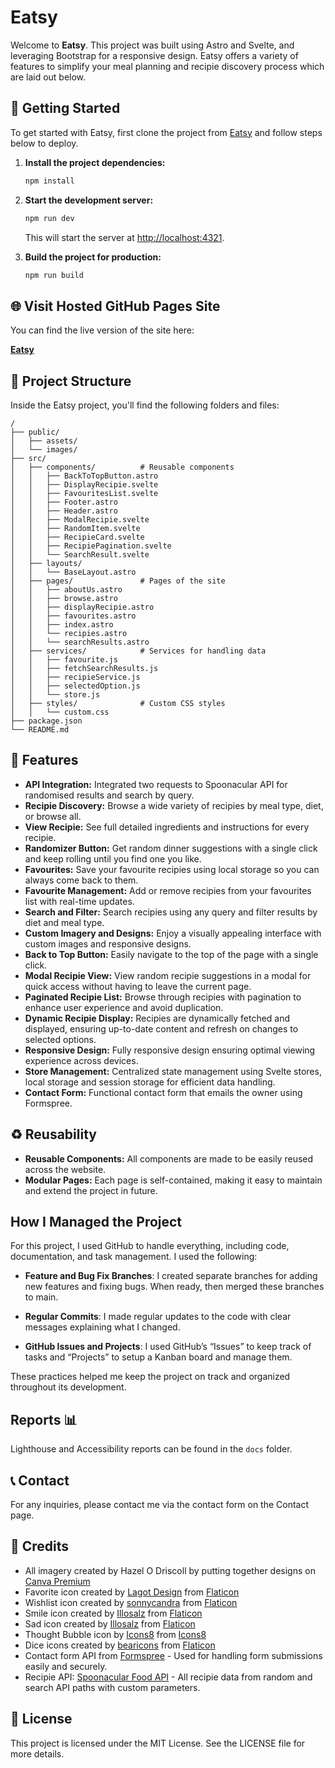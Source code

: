 # Eatsy

Welcome to **Eatsy**. This project was built using Astro and Svelte, and leveraging Bootstrap for a responsive design. Eatsy offers a variety of features to simplify your meal planning and recipie discovery process which are laid out below.

## 🚀 Getting Started

To get started with Eatsy, first clone the project from [Eatsy](https://github.com/hazelodriscoll/Eatsy) and follow steps below to deploy.

1. **Install the project dependencies:**

   ```bash
   npm install
   ```

2. **Start the development server:**

   ```bash
   npm run dev
   ```

   This will start the server at [http://localhost:4321](http://localhost:4321).

3. **Build the project for production:**
   ```bash
   npm run build
   ```

## 🌐 Visit Hosted GitHub Pages Site

You can find the live version of the site here:

[**Eatsy**](https://hazelodriscoll.github.io/Eatsy)

## 🚀 Project Structure

Inside the Eatsy project, you'll find the following folders and files:

```text
/
├── public/
│   ├── assets/
│   └── images/
├── src/
│   ├── components/          # Reusable components
│   │   ├── BackToTopButton.astro
│   │   ├── DisplayRecipie.svelte
│   │   ├── FavouritesList.svelte
│   │   ├── Footer.astro
│   │   ├── Header.astro
│   │   ├── ModalRecipie.svelte
│   │   ├── RandomItem.svelte
│   │   ├── RecipieCard.svelte
│   │   ├── RecipiePagination.svelte
│   │   └── SearchResult.svelte
│   ├── layouts/
│   │   └── BaseLayout.astro
│   ├── pages/               # Pages of the site
│   │   ├── aboutUs.astro
│   │   ├── browse.astro
│   │   ├── displayRecipie.astro
│   │   ├── favourites.astro
│   │   ├── index.astro
│   │   └── recipies.astro
│   │   └── searchResults.astro
│   ├── services/            # Services for handling data
│   │   ├── favourite.js
│   │   ├── fetchSearchResults.js
│   │   ├── recipieService.js
│   │   ├── selectedOption.js
│   │   └── store.js
│   ├── styles/              # Custom CSS styles
│   │   └── custom.css
├── package.json
└── README.md
```

## 🌟 Features

- **API Integration:** Integrated two requests to Spoonacular API for randomised results and search by query.
- **Recipie Discovery:** Browse a wide variety of recipies by meal type, diet, or browse all.
- **View Recipie:** See full detailed ingredients and instructions for every recipie.
- **Randomizer Button:** Get random dinner suggestions with a single click and keep rolling until you find one you like.
- **Favourites:** Save your favourite recipies using local storage so you can always come back to them.
- **Favourite Management:** Add or remove recipies from your favourites list with real-time updates.
- **Search and Filter:** Search recipies using any query and filter results by diet and meal type.
- **Custom Imagery and Designs:** Enjoy a visually appealing interface with custom images and responsive designs.
- **Back to Top Button:** Easily navigate to the top of the page with a single click.
- **Modal Recipie View:** View random recipie suggestions in a modal for quick access without having to leave the current page.
- **Paginated Recipie List:** Browse through recipies with pagination to enhance user experience and avoid duplication.
- **Dynamic Recipie Display:** Recipies are dynamically fetched and displayed, ensuring up-to-date content and refresh on changes to selected options.
- **Responsive Design:** Fully responsive design ensuring optimal viewing experience across devices.
- **Store Management:** Centralized state management using Svelte stores, local storage and session storage for efficient data handling.
- **Contact Form:** Functional contact form that emails the owner using Formspree.

## ♻️ Reusability

- **Reusable Components:** All components are made to be easily reused across the website.
- **Modular Pages:** Each page is self-contained, making it easy to maintain and extend the project in future.

## How I Managed the Project

For this project, I used GitHub to handle everything, including code, documentation, and task management. I used the following:

- **Feature and Bug Fix Branches**: I created separate branches for adding new features and fixing bugs. When ready, then merged these branches to main.

- **Regular Commits**: I made regular updates to the code with clear messages explaining what I changed.

- **GitHub Issues and Projects**: I used GitHub’s “Issues” to keep track of tasks and “Projects” to setup a Kanban board and manage them.

These practices helped me keep the project on track and organized throughout its development.

## Reports 📊

Lighthouse and Accessibility reports can be found in the `docs` folder.

## 📞 Contact

For any inquiries, please contact me via the contact form on the Contact page.

## 📑 Credits

- All imagery created by Hazel O Driscoll by putting together designs on [Canva Premium](https://www.canva.com/)
- Favorite icon created by [Lagot Design](https://www.flaticon.com/free-icons/favorite) from [Flaticon](https://www.flaticon.com/)
- Wishlist icon created by [sonnycandra](https://www.flaticon.com/free-icons/wishlist) from [Flaticon](https://www.flaticon.com/)
- Smile icon created by [Illosalz](https://www.flaticon.com/free-icons/smile) from [Flaticon](https://www.flaticon.com/)
- Sad icon created by [Illosalz](https://www.flaticon.com/free-icons/sad) from [Flaticon](https://www.flaticon.com/)
- Thought Bubble icon by [Icons8](https://icons8.com/icon/0Pd8BYFOcvVH/thought-balloon) from [Icons8](https://icons8.com)
- Dice icons created by [bearicons](https://www.flaticon.com/free-icons/dice) from [Flaticon](https://www.flaticon.com/)
- Contact form API from [Formspree](https://formspree.io) - Used for handling form submissions easily and securely.
- Recipie API: [Spoonacular Food API](https://spoonacular.com/food-api/docs) - All recipie data from random and search API paths with custom parameters.

## 📄 License

This project is licensed under the MIT License. See the LICENSE file for more details.
